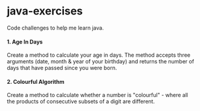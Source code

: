 # java-exercises

Code challenges to help me learn java.

<h4>1. Age In Days</h4>
Create a method to calculate your age in days.  The method accepts three arguments (date, month & year of your birthday) and returns the number of days that have passed since you were born.

<h4>2. Colourful Algorithm</h4>
Create a method to calculate whether a number is "colourful" - where all the products of consecutive subsets of a digit are different.
